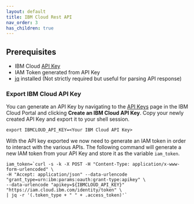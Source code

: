 ```yaml
---
layout: default
title: IBM Cloud Rest API 
nav_order: 3
has_children: true
---
```


## Prerequisites
 - IBM Cloud [API Key](https://cloud.ibm.com/docs/account?topic=account-userapikey#manage-user-keys)
 - IAM Token generated from API Key
 - [jq](https://stedolan.github.io/jq/) installed (Not strictly required but useful for parsing API response) 

### Export IBM Cloud API Key
You can generate an API Key by navigating to the [API Keys](https://cloud.ibm.com/iam/apikeys) page in the IBM Cloud Portal and clicking **Create an IBM Cloud API Key**. Copy your newly created API Key and export it to your shell session. 

```shell
export IBMCLOUD_API_KEY=<Your IBM Cloud API Key>
```

With the API key exported we now need to generate an IAM token in order to interact with the various APIs. The following command will generate a new IAM token from your API Key and store it as the variable `iam_token`. 

```shell
iam_token=`curl -s -k -X POST -H "Content-Type: application/x-www-form-urlencoded" \
-H "Accept: application/json" --data-urlencode "grant_type=urn:ibm:params:oauth:grant-type:apikey" \
--data-urlencode "apikey=${IBMCLOUD_API_KEY}" "https://iam.cloud.ibm.com/identity/token" \ 
| jq -r '(.token_type + " " + .access_token)'`
```
